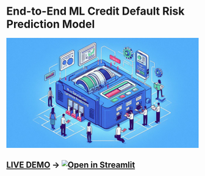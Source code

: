 # End-to-End ML Credit Default Risk Prediction Model

<img src="notebooks/Designer.jpeg" alt="logo banner" style="width: 800px;"/>

## [LIVE DEMO](https://credit-default-risk-prediction-model.streamlit.app/) -> [![Open in Streamlit](https://static.streamlit.io/badges/streamlit_badge_black_white.svg)](https://credit-default-risk-prediction-model.streamlit.app/)


